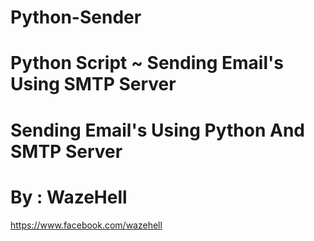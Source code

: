 # Python-Sender
# Python Script ~ Sending Email's Using SMTP Server
# Sending Email's Using Python And SMTP Server
# By : WazeHell 
https://www.facebook.com/wazehell
